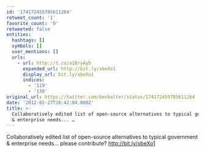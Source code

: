 ```yaml
---
id: '174172455785611264'
retweet_count: '1'
favorite_count: '0'
retweeted: false
entities:
  hashtags: []
  symbols: []
  user_mentions: []
  urls:
    - url: http://t.co/a1BryAyb
      expanded_url: http://bit.ly/xbeXo1
      display_url: bit.ly/xbeXo1
      indices:
        - '119'
        - '139'
original_url: https://twitter.com/benbalter/status/174172455785611264
date: '2012-02-27T16:42:04.000Z'
title: >-
  Collaboratively edited list of open-source alternatives to typical government
  & enterprise needs... …
---
```


Collaboratively edited list of open-source alternatives to typical government & enterprise needs... please contribute? http://bit.ly/xbeXo1